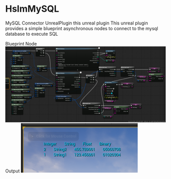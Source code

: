 # HslmMySQL
MySQL Connector UnrealPlugin 
this unreal plugin 
This unreal plugin provides a simple blueprint asynchronous nodes to connect to the mysql database to execute SQL

Blueprint Node
![Screenshot1](https://github.com/huiseliming/HslmMySQL/blob/main/Screenshot1.png)
Output
![Screenshot2](https://github.com/huiseliming/HslmMySQL/blob/main/Screenshot2.png)
